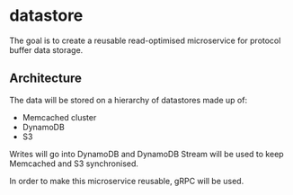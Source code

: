 # datastore

The goal is to create a reusable read-optimised microservice for protocol buffer data storage.

## Architecture

The data will be stored on a hierarchy of datastores made up of:

- Memcached cluster
- DynamoDB
- S3

Writes will go into DynamoDB and DynamoDB Stream will be used to keep Memcached and S3 synchronised.

In order to make this microservice reusable, gRPC will be used.
